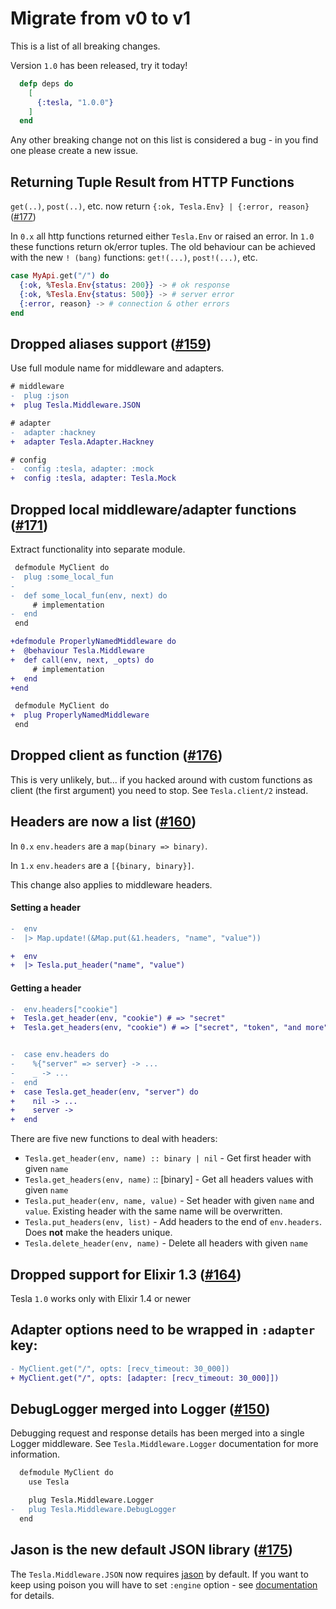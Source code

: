 # Migrate from v0 to v1

This is a list of all breaking changes.

Version `1.0` has been released, try it today!

```elixir
  defp deps do
    [
      {:tesla, "1.0.0"}
    ]
  end
```

Any other breaking change not on this list is considered a bug - in you find one please create a new issue.

## Returning Tuple Result from HTTP Functions

`get(..)`, `post(..)`, etc. now return `{:ok, Tesla.Env} | {:error, reason}` ([#177](https://github.com/elixir-tesla/tesla/issues/177))

In `0.x` all http functions returned either `Tesla.Env` or raised an error.
In `1.0` these functions return ok/error tuples. The old behaviour can be achieved with the new `! (bang)` functions: `get!(...)`, `post!(...)`, etc.

```elixir
case MyApi.get("/") do
  {:ok, %Tesla.Env{status: 200}} -> # ok response
  {:ok, %Tesla.Env{status: 500}} -> # server error
  {:error, reason} -> # connection & other errors
end
```

## Dropped aliases support ([#159](https://github.com/elixir-tesla/tesla/issues/159))

Use full module name for middleware and adapters.

```diff
# middleware
-  plug :json
+  plug Tesla.Middleware.JSON

# adapter
-  adapter :hackney
+  adapter Tesla.Adapter.Hackney

# config
-  config :tesla, adapter: :mock
+  config :tesla, adapter: Tesla.Mock
```

## Dropped local middleware/adapter functions ([#171](https://github.com/elixir-tesla/tesla/issues/171))

Extract functionality into separate module.

```diff
 defmodule MyClient do
-  plug :some_local_fun
-
-  def some_local_fun(env, next) do
     # implementation
-  end
 end

+defmodule ProperlyNamedMiddleware do
+  @behaviour Tesla.Middleware
+  def call(env, next, _opts) do
     # implementation
+  end
+end

 defmodule MyClient do
+  plug ProperlyNamedMiddleware
 end
```

## Dropped client as function ([#176](https://github.com/elixir-tesla/tesla/issues/176))

This is very unlikely, but... if you hacked around with custom functions as client (the first argument) you need to stop.
See `Tesla.client/2` instead.

## Headers are now a list ([#160](https://github.com/elixir-tesla/tesla/issues/160))

In `0.x` `env.headers` are a `map(binary => binary)`.

In `1.x` `env.headers` are a `[{binary, binary}]`.

This change also applies to middleware headers.

#### Setting a header

```diff
-  env
-  |> Map.update!(&Map.put(&1.headers, "name", "value"))

+  env
+  |> Tesla.put_header("name", "value")
```

#### Getting a header
```diff
-  env.headers["cookie"]
+  Tesla.get_header(env, "cookie") # => "secret"
+  Tesla.get_headers(env, "cookie") # => ["secret", "token", "and more"]


-  case env.headers do
-    %{"server" => server} -> ...
-    _ -> ...
-  end
+  case Tesla.get_header(env, "server") do
+    nil -> ...
+    server ->
+  end
```

There are five new functions to deal with headers:
- `Tesla.get_header(env, name) :: binary | nil` - Get first header with given `name`
- `Tesla.get_headers(env, name)` :: [binary] - Get all headers values with given `name`
- `Tesla.put_header(env, name, value)` - Set header with given `name` and `value`. Existing header with the same name will be overwritten.
- `Tesla.put_headers(env, list)` - Add headers to the end of `env.headers`. Does **not** make the headers unique.
- `Tesla.delete_header(env, name)` - Delete all headers with given `name`

## Dropped support for Elixir 1.3 ([#164](https://github.com/elixir-tesla/tesla/issues/164))
Tesla `1.0` works only with Elixir 1.4 or newer

## Adapter options need to be wrapped in `:adapter` key:

```diff
- MyClient.get("/", opts: [recv_timeout: 30_000])
+ MyClient.get("/", opts: [adapter: [recv_timeout: 30_000]])
```


## DebugLogger merged into Logger ([#150](https://github.com/elixir-tesla/tesla/issues/150))

Debugging request and response details has been merged into a single Logger middleware. See `Tesla.Middleware.Logger` documentation for more information.

```diff
  defmodule MyClient do
    use Tesla

    plug Tesla.Middleware.Logger
-   plug Tesla.Middleware.DebugLogger
  end
```

## Jason is the new default JSON library ([#175](https://github.com/elixir-tesla/tesla/issues/175))

The `Tesla.Middleware.JSON` now requires [jason](https://github.com/michalmuskala/jason) by default. If you want to keep using poison you will have to set `:engine` option - see [documentation](https://hexdocs.pm/tesla/Tesla.Middleware.JSON.html#module-example-usage) for details.
